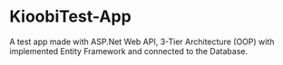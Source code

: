 # KioobiTest-App

A test app made with ASP.Net Web API, 3-Tier Architecture (OOP) with implemented Entity Framework and connected to the Database. 
